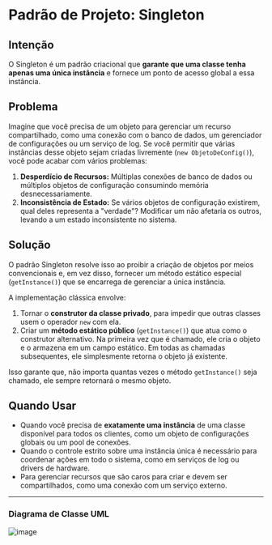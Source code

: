 # Padrão de Projeto: Singleton

## Intenção

O Singleton é um padrão criacional que **garante que uma classe tenha apenas uma única instância** e fornece um ponto de acesso global a essa instância.

## Problema

Imagine que você precisa de um objeto para gerenciar um recurso compartilhado, como uma conexão com o banco de dados, um gerenciador de configurações ou um serviço de log. Se você permitir que várias instâncias desse objeto sejam criadas livremente (`new ObjetoDeConfig()`), você pode acabar com vários problemas:
1.  **Desperdício de Recursos:** Múltiplas conexões de banco de dados ou múltiplos objetos de configuração consumindo memória desnecessariamente.
2.  **Inconsistência de Estado:** Se vários objetos de configuração existirem, qual deles representa a "verdade"? Modificar um não afetaria os outros, levando a um estado inconsistente no sistema.

## Solução

O padrão Singleton resolve isso ao proibir a criação de objetos por meios convencionais e, em vez disso, fornecer um método estático especial (`getInstance()`) que se encarrega de gerenciar a única instância.

A implementação clássica envolve:
1.  Tornar o **construtor da classe privado**, para impedir que outras classes usem o operador `new` com ela.
2.  Criar um **método estático público** (`getInstance()`) que atua como o construtor alternativo. Na primeira vez que é chamado, ele cria o objeto e o armazena em um campo estático. Em todas as chamadas subsequentes, ele simplesmente retorna o objeto já existente.

Isso garante que, não importa quantas vezes o método `getInstance()` seja chamado, ele sempre retornará o mesmo objeto.

## Quando Usar

* Quando você precisa de **exatamente uma instância** de uma classe disponível para todos os clientes, como um objeto de configurações globais ou um pool de conexões.
* Quando o controle estrito sobre uma instância única é necessário para coordenar ações em todo o sistema, como em serviços de log ou drivers de hardware.
* Para gerenciar recursos que são caros para criar e devem ser compartilhados, como uma conexão com um serviço externo.

---
### Diagrama de Classe UML

![image](https://github.com/MarcioMAlmeida/AbstractFactoryExemplo/assets/78739307/7f251e53-6633-4ab7-9094-5edcf6cf2c44)
